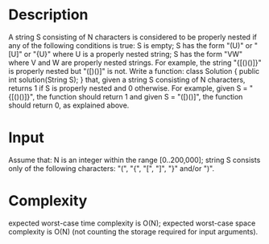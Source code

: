 Description
=======================

A string S consisting of N characters is considered to be properly nested if any of the following conditions is true:
S is empty;
S has the form "(U)" or "[U]" or "{U}" where U is a properly nested string;
S has the form "VW" where V and W are properly nested strings.
For example, the string "{[()()]}" is properly nested but "([)()]" is not.
Write a function:
class Solution { public int solution(String S); }
that, given a string S consisting of N characters, returns 1 if S is properly nested and 0 otherwise.
For example, given S = "{[()()]}", the function should return 1 and given S = "([)()]", the function should return 0, as explained above.

Input
=======================

Assume that:
N is an integer within the range [0..200,000];
string S consists only of the following characters: "(", "{", "[", "]", "}" and/or ")".

Complexity
=======================

expected worst-case time complexity is O(N);
expected worst-case space complexity is O(N) (not counting the storage required for input arguments).